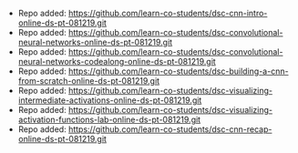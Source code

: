 
- Repo added: https://github.com/learn-co-students/dsc-cnn-intro-online-ds-pt-081219.git
- Repo added: https://github.com/learn-co-students/dsc-convolutional-neural-networks-online-ds-pt-081219.git
- Repo added: https://github.com/learn-co-students/dsc-convolutional-neural-networks-codealong-online-ds-pt-081219.git
- Repo added: https://github.com/learn-co-students/dsc-building-a-cnn-from-scratch-online-ds-pt-081219.git
- Repo added: https://github.com/learn-co-students/dsc-visualizing-intermediate-activations-online-ds-pt-081219.git
- Repo added: https://github.com/learn-co-students/dsc-visualizing-activation-functions-lab-online-ds-pt-081219.git
- Repo added: https://github.com/learn-co-students/dsc-cnn-recap-online-ds-pt-081219.git